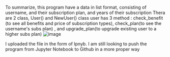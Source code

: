 To summarize, this program have a data in list format, consisting of username, and their subscription plan, and years of their subscription
Thera are 2 class, User() and NewUser()
class user has 3 method : check_benefit (to see all benefits and price of subscription types), check_plan(to see the username's 
 subs plan) , and upgrade_plan(to upgrade existing user to a higher subs plan)
![image](https://github.com/augustoputra/Video-Streaming-Services-Case-Python-data-analysis-/assets/161858855/5d755f30-645e-4b5b-8742-bc983686a908)


I uploaded the file in the form of Ipnyb.
I am still looking to push the program from Jupyter Notebook to Github in a more proper way
